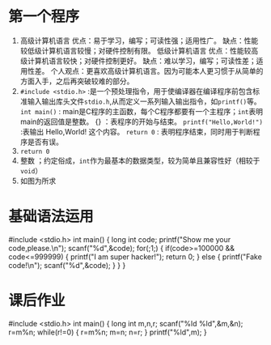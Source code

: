 # 第一个程序
1. 高级计算机语言 优点：易于学习，编写；可读性强；适用性广。
                 缺点：性能较低级计算机语言较慢；对硬件控制有限。
   低级计算机语言 优点：性能较高级计算机语言较快；对硬件控制更好。
                 缺点：难以学习，编写；可读性差；适用性差。
   个人观点：更喜欢高级计算机语言。因为可能本人更习惯于从简单的方面入手，之后再突破较难的部分。
2. `#include <stdio.h>` :是一个预处理指令，用于使编译器在编译程序前包含标准输入输出库头文件`stdio.h`,从而定义一系列输入输出指令，如`printf()`等。
   `int main()` : main是C程序的主函数，每个C程序都要有一个主程序；`int`表明main的返回值是整数。
   {} ：表程序的开始与结束。
   `printf("Hello,World!")` :表输出 Hello,World! 这个内容。
   `return 0` : 表明程序结束，同时用于判断程序是否有误。
3. `return 0`
4. 整数 ；约定俗成，`int`作为最基本的数据类型，较为简单且兼容性好（相较于`void`）
5. 如图为所求

# 基础语法运用
#include <stdio.h>
 int main()
 {
    long int code;
    printf("Show me your code,please.\n");
    scanf("%d",&code);
    for(;1;)
    {
        if(code>=100000 && code<=999999)
        {
            printf("I am super hacker!");
            return 0;
        }
        else
        {
            printf("Fake code!\n");
            scanf("%d",&code);
        }
    }
 }


# 课后作业
#include <stdio.h>
 int main()
 {
   long int m,n,r;
   scanf("%ld %ld",&m,&n);
   r=m%n;
   while(r!=0)
       {
           r=m%n;
           m=n;
           n=r;
       }
       printf("%ld",m);
 }



